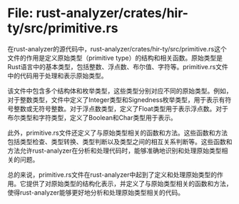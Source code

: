 # File: rust-analyzer/crates/hir-ty/src/primitive.rs

在rust-analyzer的源代码中，rust-analyzer/crates/hir-ty/src/primitive.rs这个文件的作用是定义原始类型（primitive type）的结构和相关函数。原始类型是Rust语言中的基本类型，包括整数、浮点数、布尔值、字符等。primitive.rs文件中的代码用于处理和表示原始类型。

该文件中包含多个结构体和枚举类型，这些类型分别对应不同的原始类型。例如，对于整数类型，文件中定义了Integer类型和Signedness枚举类型，用于表示有符号整数或无符号整数。对于浮点数类型，定义了Float类型用于表示浮点数。对于布尔类型和字符类型，定义了Boolean和Char类型用于表示。

此外，primitive.rs文件还定义了与原始类型相关的函数和方法。这些函数和方法包括类型检查、类型转换、类型判断以及类型之间的相互关系判断等。这些函数和方法允许rust-analyzer在分析和处理代码时，能够准确地识别和处理原始类型相关的问题。

总的来说，primitive.rs文件在rust-analyzer中起到了定义和处理原始类型的作用。它提供了对原始类型的结构化表示，并定义了与原始类型相关的函数和方法，使得rust-analyzer能够更好地分析和处理原始类型相关的代码。

